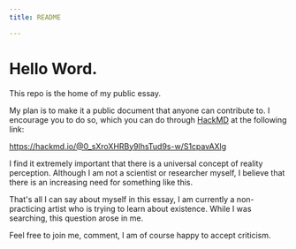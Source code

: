 ```yaml
---
title: README

---
```


# Hello Word.

This repo is the home of my public essay.

My plan is to make it a public document that anyone can contribute to. 
I encourage you to do so, which you can do through [HackMD](https://hackmd.io/) at the following link:

https://hackmd.io/@0_sXroXHRBy9lhsTud9s-w/S1cpavAXlg

I find it extremely important that there is a universal concept of reality perception.
Although I am not a scientist or researcher myself, I believe that there is an increasing need for something like this.

That's all I can say about myself in this essay, I am currently a non-practicing artist who is trying to learn about existence.
While I was searching, this question arose in me.

Feel free to join me, comment, I am of course happy to accept criticism.